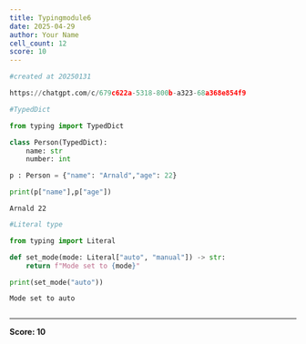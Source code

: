 ```yaml
---
title: Typingmodule6
date: 2025-04-29
author: Your Name
cell_count: 12
score: 10
---
```


```python
#created at 20250131
```


```python
https://chatgpt.com/c/679c622a-5318-800b-a323-68a368e854f9
```


```python
#TypedDict
```


```python
from typing import TypedDict
```


```python
class Person(TypedDict):
    name: str
    number: int
```


```python
p : Person = {"name": "Arnald","age": 22}
```


```python
print(p["name"],p["age"])
```

    Arnald 22



```python
#Literal type
```


```python
from typing import Literal
```


```python
def set_mode(mode: Literal["auto", "manual"]) -> str:
    return f"Mode set to {mode}"
```


```python
print(set_mode("auto"))
```

    Mode set to auto



```python

```


---
**Score: 10**